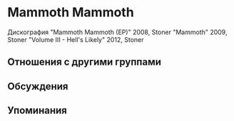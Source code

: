 # Mammoth Mammoth

Дискография
"Mammoth Mammoth (EP)" 2008, Stoner
"Mammoth" 2009, Stoner
"Volume III - Hell's Likely" 2012, Stoner

## Отношения с другими группами


## Обсуждения


## Упоминания

